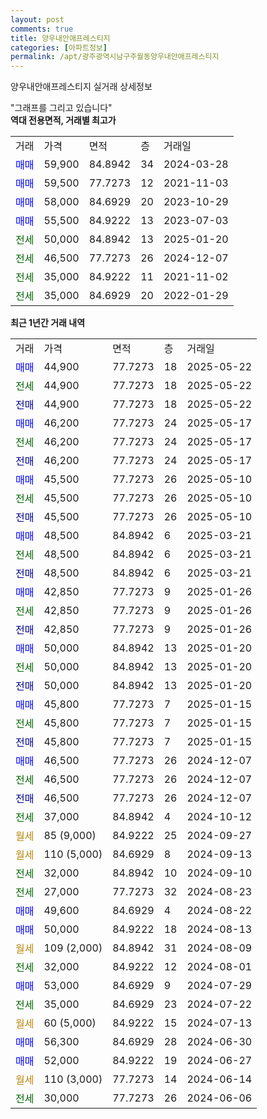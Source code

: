 ```yaml
---
layout: post
comments: true
title: 양우내안애프레스티지
categories: [아파트정보]
permalink: /apt/광주광역시남구주월동양우내안애프레스티지
---
```


양우내안애프레스티지 실거래 상세정보

<script type="text/javascript">
  google.charts.load('current', {'packages':['line', 'corechart']});
  google.charts.setOnLoadCallback(drawChart);

  function drawChart() {
    var data = new google.visualization.DataTable();
    data.addColumn('date', '거래일');
    data.addColumn('number', "매매");
    data.addColumn('number', "전세");
    data.addColumn('number', "전매");

    data.addRows([[new Date(Date.parse("2025-05-22")), 44900, null, null], [new Date(Date.parse("2025-05-22")), null, 44900, null], [new Date(Date.parse("2025-05-22")), null, null, 44900], [new Date(Date.parse("2025-05-17")), 46200, null, null], [new Date(Date.parse("2025-05-17")), null, 46200, null], [new Date(Date.parse("2025-05-17")), null, null, 46200], [new Date(Date.parse("2025-05-10")), 45500, null, null], [new Date(Date.parse("2025-05-10")), null, 45500, null], [new Date(Date.parse("2025-05-10")), null, null, 45500], [new Date(Date.parse("2025-03-21")), 48500, null, null], [new Date(Date.parse("2025-03-21")), null, 48500, null], [new Date(Date.parse("2025-03-21")), null, null, 48500], [new Date(Date.parse("2025-01-26")), 42850, null, null], [new Date(Date.parse("2025-01-26")), null, 42850, null], [new Date(Date.parse("2025-01-26")), null, null, 42850], [new Date(Date.parse("2025-01-20")), 50000, null, null], [new Date(Date.parse("2025-01-20")), null, 50000, null], [new Date(Date.parse("2025-01-20")), null, null, 50000], [new Date(Date.parse("2025-01-15")), 45800, null, null], [new Date(Date.parse("2025-01-15")), null, 45800, null], [new Date(Date.parse("2025-01-15")), null, null, 45800], [new Date(Date.parse("2024-12-07")), 46500, null, null], [new Date(Date.parse("2024-12-07")), null, 46500, null], [new Date(Date.parse("2024-12-07")), null, null, 46500], [new Date(Date.parse("2024-10-12")), null, 37000, null], [new Date(Date.parse("2024-09-27")), null, null, null], [new Date(Date.parse("2024-09-13")), null, null, null], [new Date(Date.parse("2024-09-10")), null, 32000, null], [new Date(Date.parse("2024-08-23")), null, 27000, null], [new Date(Date.parse("2024-08-22")), 49600, null, null], [new Date(Date.parse("2024-08-13")), 50000, null, null], [new Date(Date.parse("2024-08-09")), null, null, null], [new Date(Date.parse("2024-08-01")), null, 32000, null], [new Date(Date.parse("2024-07-29")), 53000, null, null], [new Date(Date.parse("2024-07-22")), null, 35000, null], [new Date(Date.parse("2024-07-13")), null, null, null], [new Date(Date.parse("2024-06-30")), 56300, null, null], [new Date(Date.parse("2024-06-27")), 52000, null, null], [new Date(Date.parse("2024-06-14")), null, null, null], [new Date(Date.parse("2024-06-06")), null, 30000, null]]);

    var options = {
      hAxis: {
        format: 'yyyy/MM/dd'
      },    
      lineWidth: 0,
      pointsVisible: true,    
      title: '최근 1년간 유형별 실거래가 분포',
      legend: { position: 'bottom' }
    };

    var formatter = new google.visualization.NumberFormat({pattern:'###,###'} );
    formatter.format(data, 1);
    formatter.format(data, 2);
    
    setTimeout(function() {
        var chart = new google.visualization.LineChart(document.getElementById('columnchart_material'));
        chart.draw(data, (options));
        document.getElementById('loading').style.display = 'none';
    }, 200);
  }
</script>


<div id="loading" style="z-index:20; display: block; margin-left: 0px">"그래프를 그리고 있습니다"</div>
<div id="columnchart_material" style="width: 95%; margin-left: 0px; display: block"></div>
<!-- contents start -->
<b>역대 전용면적, 거래별 최고가</b>
<table class="sortable">
    <tr>
      <td>거래</td>
      <td>가격</td>
      <td>면적</td>
      <td>층</td>
      <td>거래일</td>
    </tr>
        <tr>
          <td><a style="color: blue">매매</a></td>
          <td>59,900</td>
          <td>84.8942</td>
          <td>34</td>
          <td>2024-03-28</td>
        </tr>            <tr>
          <td><a style="color: blue">매매</a></td>
          <td>59,500</td>
          <td>77.7273</td>
          <td>12</td>
          <td>2021-11-03</td>
        </tr>            <tr>
          <td><a style="color: blue">매매</a></td>
          <td>58,000</td>
          <td>84.6929</td>
          <td>20</td>
          <td>2023-10-29</td>
        </tr>            <tr>
          <td><a style="color: blue">매매</a></td>
          <td>55,500</td>
          <td>84.9222</td>
          <td>13</td>
          <td>2023-07-03</td>
        </tr>        
        <tr>
              <td><a style="color: darkgreen">전세</a></td>
              <td>50,000</td>
              <td>84.8942</td>
              <td>13</td>
              <td>2025-01-20</td>
            </tr>            <tr>
              <td><a style="color: darkgreen">전세</a></td>
              <td>46,500</td>
              <td>77.7273</td>
              <td>26</td>
              <td>2024-12-07</td>
            </tr>            <tr>
              <td><a style="color: darkgreen">전세</a></td>
              <td>35,000</td>
              <td>84.9222</td>
              <td>11</td>
              <td>2021-11-02</td>
            </tr>            <tr>
              <td><a style="color: darkgreen">전세</a></td>
              <td>35,000</td>
              <td>84.6929</td>
              <td>20</td>
              <td>2022-01-29</td>
            </tr>        
    
</table>

<b>최근 1년간 거래 내역</b>

<table class="sortable">
    <tr>
      <td>거래</td>
      <td>가격</td>
      <td>면적</td>
      <td>층</td>
      <td>거래일</td>
    </tr>
    <tr>
      <td><a style="color: blue">매매</a></td>
      <td>44,900</td>
      <td>77.7273</td>
      <td>18</td>
      <td>2025-05-22</td>
    </tr>          <tr>
      <td><a style="color: darkgreen">전세</a></td>
      <td>44,900</td>
      <td>77.7273</td>
      <td>18</td>
      <td>2025-05-22</td>
    </tr>          <tr>
      <td><a style="color: darkblue">전매</a></td>
      <td>44,900</td>
      <td>77.7273</td>
      <td>18</td>
      <td>2025-05-22</td>
    </tr>          <tr>
      <td><a style="color: blue">매매</a></td>
      <td>46,200</td>
      <td>77.7273</td>
      <td>24</td>
      <td>2025-05-17</td>
    </tr>          <tr>
      <td><a style="color: darkgreen">전세</a></td>
      <td>46,200</td>
      <td>77.7273</td>
      <td>24</td>
      <td>2025-05-17</td>
    </tr>          <tr>
      <td><a style="color: darkblue">전매</a></td>
      <td>46,200</td>
      <td>77.7273</td>
      <td>24</td>
      <td>2025-05-17</td>
    </tr>          <tr>
      <td><a style="color: blue">매매</a></td>
      <td>45,500</td>
      <td>77.7273</td>
      <td>26</td>
      <td>2025-05-10</td>
    </tr>          <tr>
      <td><a style="color: darkgreen">전세</a></td>
      <td>45,500</td>
      <td>77.7273</td>
      <td>26</td>
      <td>2025-05-10</td>
    </tr>          <tr>
      <td><a style="color: darkblue">전매</a></td>
      <td>45,500</td>
      <td>77.7273</td>
      <td>26</td>
      <td>2025-05-10</td>
    </tr>          <tr>
      <td><a style="color: blue">매매</a></td>
      <td>48,500</td>
      <td>84.8942</td>
      <td>6</td>
      <td>2025-03-21</td>
    </tr>          <tr>
      <td><a style="color: darkgreen">전세</a></td>
      <td>48,500</td>
      <td>84.8942</td>
      <td>6</td>
      <td>2025-03-21</td>
    </tr>          <tr>
      <td><a style="color: darkblue">전매</a></td>
      <td>48,500</td>
      <td>84.8942</td>
      <td>6</td>
      <td>2025-03-21</td>
    </tr>          <tr>
      <td><a style="color: blue">매매</a></td>
      <td>42,850</td>
      <td>77.7273</td>
      <td>9</td>
      <td>2025-01-26</td>
    </tr>          <tr>
      <td><a style="color: darkgreen">전세</a></td>
      <td>42,850</td>
      <td>77.7273</td>
      <td>9</td>
      <td>2025-01-26</td>
    </tr>          <tr>
      <td><a style="color: darkblue">전매</a></td>
      <td>42,850</td>
      <td>77.7273</td>
      <td>9</td>
      <td>2025-01-26</td>
    </tr>          <tr>
      <td><a style="color: blue">매매</a></td>
      <td>50,000</td>
      <td>84.8942</td>
      <td>13</td>
      <td>2025-01-20</td>
    </tr>          <tr>
      <td><a style="color: darkgreen">전세</a></td>
      <td>50,000</td>
      <td>84.8942</td>
      <td>13</td>
      <td>2025-01-20</td>
    </tr>          <tr>
      <td><a style="color: darkblue">전매</a></td>
      <td>50,000</td>
      <td>84.8942</td>
      <td>13</td>
      <td>2025-01-20</td>
    </tr>          <tr>
      <td><a style="color: blue">매매</a></td>
      <td>45,800</td>
      <td>77.7273</td>
      <td>7</td>
      <td>2025-01-15</td>
    </tr>          <tr>
      <td><a style="color: darkgreen">전세</a></td>
      <td>45,800</td>
      <td>77.7273</td>
      <td>7</td>
      <td>2025-01-15</td>
    </tr>          <tr>
      <td><a style="color: darkblue">전매</a></td>
      <td>45,800</td>
      <td>77.7273</td>
      <td>7</td>
      <td>2025-01-15</td>
    </tr>          <tr>
      <td><a style="color: blue">매매</a></td>
      <td>46,500</td>
      <td>77.7273</td>
      <td>26</td>
      <td>2024-12-07</td>
    </tr>          <tr>
      <td><a style="color: darkgreen">전세</a></td>
      <td>46,500</td>
      <td>77.7273</td>
      <td>26</td>
      <td>2024-12-07</td>
    </tr>          <tr>
      <td><a style="color: darkblue">전매</a></td>
      <td>46,500</td>
      <td>77.7273</td>
      <td>26</td>
      <td>2024-12-07</td>
    </tr>          <tr>
      <td><a style="color: darkgreen">전세</a></td>
      <td>37,000</td>
      <td>84.8942</td>
      <td>4</td>
      <td>2024-10-12</td>
    </tr>          <tr>
      <td><a style="color: darkgoldenrod">월세</a></td>
      <td>85 (9,000)</td>
      <td>84.9222</td>
      <td>25</td>
      <td>2024-09-27</td>
    </tr>          <tr>
      <td><a style="color: darkgoldenrod">월세</a></td>
      <td>110 (5,000)</td>
      <td>84.6929</td>
      <td>8</td>
      <td>2024-09-13</td>
    </tr>          <tr>
      <td><a style="color: darkgreen">전세</a></td>
      <td>32,000</td>
      <td>84.8942</td>
      <td>10</td>
      <td>2024-09-10</td>
    </tr>          <tr>
      <td><a style="color: darkgreen">전세</a></td>
      <td>27,000</td>
      <td>77.7273</td>
      <td>32</td>
      <td>2024-08-23</td>
    </tr>          <tr>
      <td><a style="color: blue">매매</a></td>
      <td>49,600</td>
      <td>84.6929</td>
      <td>4</td>
      <td>2024-08-22</td>
    </tr>          <tr>
      <td><a style="color: blue">매매</a></td>
      <td>50,000</td>
      <td>84.9222</td>
      <td>18</td>
      <td>2024-08-13</td>
    </tr>          <tr>
      <td><a style="color: darkgoldenrod">월세</a></td>
      <td>109 (2,000)</td>
      <td>84.8942</td>
      <td>31</td>
      <td>2024-08-09</td>
    </tr>          <tr>
      <td><a style="color: darkgreen">전세</a></td>
      <td>32,000</td>
      <td>84.9222</td>
      <td>12</td>
      <td>2024-08-01</td>
    </tr>          <tr>
      <td><a style="color: blue">매매</a></td>
      <td>53,000</td>
      <td>84.6929</td>
      <td>9</td>
      <td>2024-07-29</td>
    </tr>          <tr>
      <td><a style="color: darkgreen">전세</a></td>
      <td>35,000</td>
      <td>84.6929</td>
      <td>23</td>
      <td>2024-07-22</td>
    </tr>          <tr>
      <td><a style="color: darkgoldenrod">월세</a></td>
      <td>60 (5,000)</td>
      <td>84.9222</td>
      <td>15</td>
      <td>2024-07-13</td>
    </tr>          <tr>
      <td><a style="color: blue">매매</a></td>
      <td>56,300</td>
      <td>84.6929</td>
      <td>28</td>
      <td>2024-06-30</td>
    </tr>          <tr>
      <td><a style="color: blue">매매</a></td>
      <td>52,000</td>
      <td>84.9222</td>
      <td>19</td>
      <td>2024-06-27</td>
    </tr>          <tr>
      <td><a style="color: darkgoldenrod">월세</a></td>
      <td>110 (3,000)</td>
      <td>77.7273</td>
      <td>14</td>
      <td>2024-06-14</td>
    </tr>          <tr>
      <td><a style="color: darkgreen">전세</a></td>
      <td>30,000</td>
      <td>77.7273</td>
      <td>26</td>
      <td>2024-06-06</td>
    </tr>      </table>
<!-- contents end -->    

